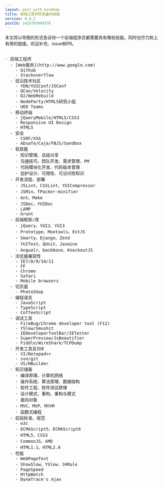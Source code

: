 ```yaml
---
layout: post_with_mindmap
title: 前端工程师所具备的技能
version: 0.0.2
postId: 1425793949378
---
```


本文将以导图的形式告诉你一个前端程序员都需要具有哪些技能。同时也尽力附上有用的链接。欢迎补充、issue和PR。


<pre class="km-container" minder-data-type="markdown" style="height: 2000px">

- 前端工程师
  - [Web服务](http://www.google.com)
    - Github
    - Stackoverflow
  - 前沿技术社区
    - YDN/YUIConf/JSConf
    - QCon/Velocity
    - D2/WebRebuild
    - NodeParty/HTML5研究小组
    - UED Teams
  - 移动终端
    - jQueryMobile/HTML5/CSS3
    - Responsive UI Design
    - HTML5
  - 安全
    - CSRF/XSS
    - ADsafe/Caja/FBJS/Sandbox
  - 软技能
    - 知识管理、总结分享
    - 沟通技巧、团队开发、需求管理、PM
    - 代码模块化开发、代码版本管理
    - 加护设计、可用性、可访问性知识
  - 开发流程、部署
    - JSLint、CSSLint、YUICompressor
    - JSMin、TPacker-minifier
    - Ant、Make
    - JSDoc、YUIDoc
    - LAMP
    - Grunt
  - 前端框架/库
    - jQuery、YUI2、YUI3
    - Prototype、Mootools、ExtJS
    - Smarty、Django、Zend
    - YUITest、QUnit、Jasmine
    - Angualr、backbone、KnockoutJS
  - 浏览器兼容性
    - IE7/8/9/10/11
    - FF
    - Chrome
    - Safari
    - Mobile browsers
  - 切页面
    - PhotoShop
  - 编程语言
    - JavaScript
    - TypeScript
    - CoffeeScript
  - 调试工具
    - FireBug/Chrome developer tool (F12)
    - YSlow/Smushit
    - IEDeveloperToolBar/IETester
    - SuperPreview/JsBeautifier
    - Fiddle/WireShark/TCPDump
  - 开发工具及IDE
    - VI/Notepad++
    - svn/git
    - VS/HBuilder
  - 知识储备
    - 编译原理、计算机网络
    - 操作系统、算法原理、数据结构
    - 软件工程、软件测试原理
    - 设计模式、重构、重构与模式
    - 面向对象
    - MVC、MVP、MVVM
    - 函数式编程
  - 前段标准、规范
    - w3c
    - ECMAScript5、ECMAScript6
    - HTML5、CSS3
    - CommonJS、AMD
    - HTML1.1、HTML2.0
  - 性能
    - WebPageTest
    - ShowSlow、YSlow、34Rule
    - PageSpeed
    - HttpWatch
    - DynaTrace's Ajax
    
</pre>
